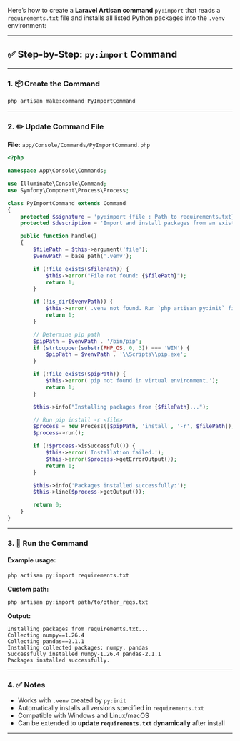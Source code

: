 Here’s how to create a **Laravel Artisan command** `py:import` that reads a `requirements.txt` file and installs all listed Python packages into the `.venv` environment:

---

## ✅ Step-by-Step: `py:import` Command

---

### 1. 📦 Create the Command

```bash
php artisan make:command PyImportCommand
```

---

### 2. ✏️ Update Command File

**File:** `app/Console/Commands/PyImportCommand.php`

```php
<?php

namespace App\Console\Commands;

use Illuminate\Console\Command;
use Symfony\Component\Process\Process;

class PyImportCommand extends Command
{
    protected $signature = 'py:import {file : Path to requirements.txt}';
    protected $description = 'Import and install packages from an existing requirements.txt into the virtual environment';

    public function handle()
    {
        $filePath = $this->argument('file');
        $venvPath = base_path('.venv');

        if (!file_exists($filePath)) {
            $this->error("File not found: {$filePath}");
            return 1;
        }

        if (!is_dir($venvPath)) {
            $this->error('.venv not found. Run `php artisan py:init` first.');
            return 1;
        }

        // Determine pip path
        $pipPath = $venvPath . '/bin/pip';
        if (strtoupper(substr(PHP_OS, 0, 3)) === 'WIN') {
            $pipPath = $venvPath . '\\Scripts\\pip.exe';
        }

        if (!file_exists($pipPath)) {
            $this->error('pip not found in virtual environment.');
            return 1;
        }

        $this->info("Installing packages from {$filePath}...");

        // Run pip install -r <file>
        $process = new Process([$pipPath, 'install', '-r', $filePath]);
        $process->run();

        if (!$process->isSuccessful()) {
            $this->error('Installation failed.');
            $this->error($process->getErrorOutput());
            return 1;
        }

        $this->info('Packages installed successfully:');
        $this->line($process->getOutput());

        return 0;
    }
}
```

---

### 3. 🧪 Run the Command

#### Example usage:

```bash
php artisan py:import requirements.txt
```

**Custom path:**

```bash
php artisan py:import path/to/other_reqs.txt
```

**Output:**

```
Installing packages from requirements.txt...
Collecting numpy==1.26.4
Collecting pandas==2.1.1
Installing collected packages: numpy, pandas
Successfully installed numpy-1.26.4 pandas-2.1.1
Packages installed successfully.
```

---

### 4. ✅ Notes

* Works with `.venv` created by `py:init`
* Automatically installs all versions specified in `requirements.txt`
* Compatible with Windows and Linux/macOS
* Can be extended to **update `requirements.txt` dynamically** after install

---

